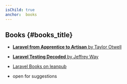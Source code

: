 ```yaml
---
isChild: true
anchor:  books
---
```


## Books {#books_title}

* [**Laravel from Apprentice to Artisan** by Taylor Otwell](https://leanpub.com/laravel-testing-decoded)
* [**Laravel Testing Decoded** by Jeffrey Way](https://leanpub.com/laravel-testing-decoded)
* [Laravel Books on leanpub](https://leanpub.com/book_search?search=laravel)


* open for suggestions
